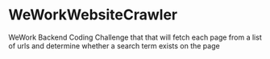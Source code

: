 # WeWorkWebsiteCrawler
WeWork Backend Coding Challenge that that will fetch each page from a list of urls and determine whether a search term exists on the page
